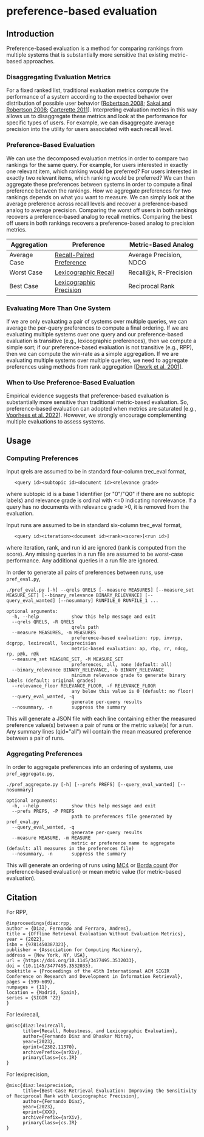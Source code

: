 preference-based evaluation
=====
## Introduction
Preference-based evaluation is a method for comparing rankings from multiple systems that is substantially more sensitive that existing metric-based approaches.  

### Disaggregating Evaluation Metrics

For a fixed ranked list, traditional evaluation metrics compute the performance of a system according to the expected behavior over distribution of possible user behavior \[[Robertson 2008](https://doi.org/10.1145/1390334.1390453); [Sakai and Robertson 2008](https://research.nii.ac.jp/ntcir/workshop/OnlineProceedings7/pdf/EVIA2008/07-EVIA2008-SakaiT.pdf); [Carterette 2011](https://doi.org/10.1145/2009916.2010037)\].  Interpreting evaluation metrics in this way allows us to disaggregate these metrics and look at the performance for specific types of users.  For example, we can disaggregate average precision into the utility for users associated with each recall level.  

### Preference-Based Evaluation

We can use the decomposed evaluation metrics in order to compare two rankings for the same query.  For example, for users interested in exactly one relevant item, which ranking would be preferred?  For users interested in exactly two relevant items, which ranking would be preferred?  We can then aggregate these preferences between systems in order to compute a final preference between the rankings. How we aggregate preferences for two rankings depends on what you want to measure.  We can simply look at the average preference across recall levels and recover a preference-based analog to average precision.  Comparing the worst off users in both rankings recovers a preference-based analog to recall metrics. Comparing the best off users in both rankings recovers a preference-based analog to precision metrics. 

| Aggregation      | Preference | Metric-Based Analog |
| ----------- | ----------- | ----------- |
| Average Case      | [Recall-Paired Preference](https://841.io/doc/rpp.pdf)       | Average Precision, NDCG | 
| Worst Case   | [Lexicographic Recall](https://arxiv.org/abs/2302.11370)        | Recall@k, R-Precision |
| Best Case   | [Lexicographic Precision](https://arxiv.org/abs/XXX)        | Reciprocal Rank |

### Evaluating More Than One System
If we are only evaluating a pair of systems over multiple queries, we can average the per-query preferences to compute a final ordering.  If we are evaluating multiple systems over one query and our preference-based evaluation is transitive (e.g., lexicographic preferences), then we compute a simple sort; if our preference-based evaluation is not transitive (e.g., RPP), then we can compute the win-rate as a simple aggregation.  If we are evaluating multiple systems over multiple queries, we need to aggregate preferences using methods from rank aggregation \[[Dwork et al. 2001](https://doi.org/10.1145/371920.372165)\].  

### When to Use Preference-Based Evaluation
Empirical evidence suggests that preference-based evaluation is substantially more sensitive than traditional metric-based evaluation.  So, preference-based evaluation can adopted when metrics are saturated \[e.g., [Voorhees et al. 2022](https://doi.org/10.1145/3477495.3531728)\].  However, we strongly encourage complementing multiple evaluations to assess systems.  


## Usage

### Computing Preferences
Input qrels are assumed to be in standard four-column trec_eval format,
```
   <query id><subtopic id><document id><relevance grade>
```
where subtopic id is a base 1 identifier (or "0"/"Q0" if there are no subtopic labels) and relevance grade is ordinal with <=0 indicating nonrelevance.  If a query has no documents with relevance grade >0, it is removed from the evaluation.

Input runs are assumed to be in standard six-column trec_eval format,
```
   <query id><iteration><document id><rank><score>[<run id>]   
```
where iteration, rank, and run id are ignored (rank is computed from the score). Any missing queries in a run file are assumed to be worst-case performance.  Any additional queries in a run file are ignored.

In order to generate all pairs of preferences between runs, use `pref_eval.py`,
```
./pref_eval.py [-h] --qrels QRELS [--measure MEASURES] [--measure_set MEASURE_SET] [--binary_relevance BINARY_RELEVANCE] [--query_eval_wanted] [--nosummary] RUNFILE_0 RUNFILE_1 ...

optional arguments:
  -h, --help            show this help message and exit
  --qrels QRELS, -R QRELS
                        qrels path
  --measure MEASURES, -m MEASURES
                        preference-based evaluation: rpp, invrpp, dcgrpp, lexirecall, lexiprecision
                        metric-based evaluation: ap, rbp, rr, ndcg, rp, p@k, r@k
  --measure_set MEASURE_SET, -M MEASURE_SET
                        preferences, all, none (default: all)
  --binary_relevance BINARY_RELEVANCE, -b BINARY_RELEVANCE
                        minimum relevance grade to generate binary labels (default: original grades)
  --relevance_floor RELEVANCE_FLOOR, -f RELEVANCE_FLOOR
                        any below this value is 0 (default: no floor)
  --query_eval_wanted, -q
                        generate per-query results
  --nosummary, -n       suppress the summary
```

This will generate a JSON file with each line containing either the measured preference value(s) between a pair of runs or the metric value(s) for a run.  Any summary lines (qid="all") will contain the mean measured preference between a pair of runs.  

### Aggregating Preferences
In order to aggregate preferences into an ordering of systems, use `pref_aggregate.py`,
```
./pref_aggregate.py [-h] [--prefs PREFS] [--query_eval_wanted] [--nosummary]

optional arguments:
  -h, --help            show this help message and exit
  --prefs PREFS, -P PREFS
                        path to preferences file generated by pref_eval.py
  --query_eval_wanted, -q
                        generate per-query results
  --measure MEASURE, -m MEASURE
                        metric or preference name to aggregate (default: all measures in the preferences file)
  --nosummary, -n       suppress the summary
```

This will generate an ordering of runs using [MC4](https://dl.acm.org/doi/10.1145/371920.372165) or [Borda count](https://en.wikipedia.org/wiki/Borda_count) (for preference-based evaluation) or mean metric value (for metric-based evaluation).  

## Citation
For RPP,
```
@inproceedings{diaz:rpp,
author = {Diaz, Fernando and Ferraro, Andres},
title = {Offline Retrieval Evaluation Without Evaluation Metrics},
year = {2022},
isbn = {9781450387323},
publisher = {Association for Computing Machinery},
address = {New York, NY, USA},
url = {https://doi.org/10.1145/3477495.3532033},
doi = {10.1145/3477495.3532033},
booktitle = {Proceedings of the 45th International ACM SIGIR Conference on Research and Development in Information Retrieval},
pages = {599–609},
numpages = {11},
location = {Madrid, Spain},
series = {SIGIR '22}
}
```
For lexirecall,
```
@misc{diaz:lexirecall,
      title={Recall, Robustness, and Lexicographic Evaluation}, 
      author={Fernando Diaz and Bhaskar Mitra},
      year={2023},
      eprint={2302.11370},
      archivePrefix={arXiv},
      primaryClass={cs.IR}
}
```
For lexiprecision,
```
@misc{diaz:lexiprecision,
      title={Best-Case Retrieval Evaluation: Improving the Sensitivity of Reciprocal Rank with Lexicographic Precision}, 
      author={Fernando Diaz},
      year={2023},
      eprint={XXX},
      archivePrefix={arXiv},
      primaryClass={cs.IR}
}
```